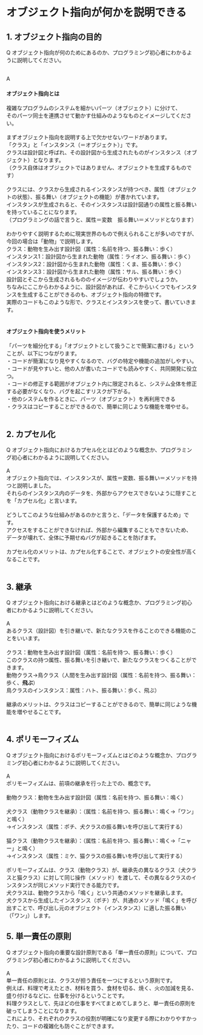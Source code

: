 # オブジェクト指向が何かを説明できる

## 1. オブジェクト指向の目的

Q オブジェクト指向が何のためにあるのか、プログラミング初心者にわかるように説明してください。  
<br>

A  
#### オブジェクト指向とは  
複雑なプログラムのシステムを細かいパーツ（オブジェクト）に分けて、  
そのパーツ同士を連携させて動かす仕組みのようなものとイメージしてください。  
<br>
まずオブジェクト指向を説明する上で欠かせないワードがあります。  
「クラス」と「インスタンス（＝オブジェクト）」です。  
クラスは設計図と呼ばれ、その設計図から生成されたものがインスタンス（オブジェクト）となります。  
（クラス自体はオブジェクトではありません、オブジェクトを生成するものです）  
<br>
クラスには、クラスから生成されるインスタンスが持つべき、属性（オブジェクトの状態）、振る舞い（オブジェクトの機能）が書かれています。  
インスタンスが生成されると、そのインスタンスは設計図通りの属性と振る舞いを持っていることになります。  
（プログラミングの話で言うと、属性＝変数　振る舞い＝メソッドとなります）  
<br>
わかりやすく説明するために現実世界のもので例えられることが多いのですが、今回の場合は「動物」で説明します。  
クラス：動物を生み出す設計図（属性：名前を持つ、振る舞い：歩く）  
インスタンス1：設計図から生まれた動物（属性：ライオン、振る舞い：歩く）  
インスタンス2：設計図から生まれた動物（属性：くま、振る舞い：歩く）  
インスタンス3：設計図から生まれた動物（属性：サル、振る舞い：歩く）  
設計図とそこから生成されるもののイメージが伝わりやすいでしょうか。  
ちなみにここからわかるように、設計図があれば、そこからいくつでもインスタンスを生成することができるのも、オブジェクト指向の特徴です。  
実際のコードもこのような形で、クラスとインスタンスを使って、書いていきます。  
<br>

#### オブジェクト指向を使うメリット  
「パーツを細分化する」「オブジェクトとして扱うことで簡潔に書ける」ということが、以下につながります。  
・コードが簡潔になり見やすくなるので、バグの特定や機能の追加がしやすい。  
・コードが見やすいと、他の人が書いたコードでも読みやすく、共同開発に役立つ。  
・コードの修正する範囲がオブジェクト内に限定されると、システム全体を修正する必要がなくなり、バグを起こすリスクが下がる。  
・他のシステムを作るときに、パーツ（オブジェクト）を再利用できる  
・クラスはコピーすることができるので、簡単に同じような機能を増やせる。  
<br>

## 2. カプセル化
Q オブジェクト指向におけるカプセル化とはどのような概念か、プログラミング初心者にわかるように説明してください。  
<br>
A  
オブジェクト指向では、インスタンスが、属性＝変数、振る舞い＝メソッドを持つと説明しました。  
それらのインスタンス内のデータを、外部からアクセスできないように隠すことを「カプセル化」と言います。  
<br>
どうしてこのような仕組みがあるのかと言うと、「データを保護するため」です。  
アクセスをすることができなければ、外部から編集することもできないため、  
データが壊れて、全体に予期せぬバグが起きることを防げます。  
<br>
カプセル化のメリットは、カプセル化することで、オブジェクトの安全性が高くなることです。  
<br>

## 3. 継承
Q オブジェクト指向における継承とはどのような概念か、プログラミング初心者にわかるように説明してください。  
<br>
A  
あるクラス（設計図）を引き継いで、新たなクラスを作ることのできる機能のことをいいます。    
<br>
クラス：動物を生み出す設計図（属性：名前を持つ、振る舞い：歩く）  
このクラスの持つ属性、振る舞いを引き継いで、新たなクラスをつくることができます。  
動物クラス→鳥クラス（人間を生み出す設計図（属性：名前を持つ、振る舞い：歩く、**飛ぶ**）  
鳥クラスのインスタンス：属性：ハト、振る舞い：歩く、飛ぶ）  
<br>
継承のメリットは、クラスはコピーすることができるので、簡単に同じような機能を増やせることです。  
<br>

## 4. ポリモーフィズム
Q オブジェクト指向におけるポリモーフィズムとはどのような概念か、プログラミング初心者にわかるように説明してください。  
<br>
A  
ポリモーフィズムは、前項の継承を行った上での、概念です。  
<br>
動物クラス：動物を生み出す設計図（属性：名前を持つ、振る舞い：鳴く）  
<br>
犬クラス（動物クラスを継承）：（属性：名前を持つ、振る舞い：鳴く→「ワン」と鳴く）  
→インスタンス（属性：ポチ、犬クラスの振る舞いを呼び出して実行する）  
<br>
猫クラス（動物クラスを継承）：（属性：名前を持つ、振る舞い：鳴く→「ニャー」と鳴く）  
→インスタンス（属性：ミケ、猫クラスの振る舞いを呼び出して実行する）  
<br>
ポリモーフィズムは、クラス（動物クラス）が、継承先の異なるクラス（犬クラスと猫クラス）に対して同じ操作（メソッド）を渡して、その異なるクラスのインスタンスが同じメソッド実行できる能力です。  
犬クラスは、動物クラスから「鳴く」という共通のメソッドを継承します。  
犬クラスから生成したインスタンス（ポチ）が、共通のメソッド「鳴く」を呼び出すことで、呼び出し元のオブジェクト（インスタンス）に適した振る舞い（「ワン」）します。 
<br>

## 5. 単一責任の原則
Q オブジェクト指向の重要な設計原則である「単一責任の原則」について、プログラミング初心者にわかるように説明してください。  
<br>
A  
単一責任の原則とは、クラスが担う責任を一つにするという原則です。  
例えば、料理で考えたとき、材料を買う、食材を切る、焼く、火の加減を見る、盛り付けるなどに、仕事を分けるということです。  
料理クラスとして、先ほどの仕事をすべてまとめてしまうと、単一責任の原則を破ってしまうことになります。  
これにより、それぞれのクラスの役割が明確になり変更する際にわかりやすかったり、コードの複雑化も防ぐことができます。  
